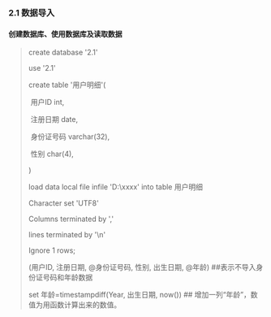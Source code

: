 ### 2.1 数据导入

#### 创建数据库、使用数据库及读取数据

> create database '2.1'
>
> use '2.1'
>
> create table '用户明细'(
>
> ​	用户ID int,
>
> ​	注册日期 date,
>
> ​	身份证号码 varchar(32),
>
> ​	性别 char(4),
>
> )
>
> load data local file infile 'D:\\xxxx' into table 用户明细
>
> Character set 'UTF8'
>
> Columns terminated by ','
>
> lines terminated by '\n'
>
> Ignore 1 rows;
>
> (用户ID, 注册日期, @身份证号码, 性别, 出生日期, @年龄) ##表示不导入身份证号码和年龄数据
>
> set 年龄=timestampdiff(Year, 出生日期, now()) ## 增加一列“年龄”，数值为用函数计算出来的数值。